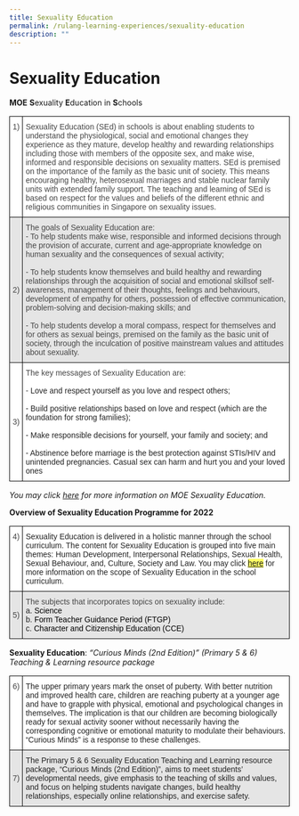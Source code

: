 ```yaml
---
title: Sexuality Education
permalink: /rulang-learning-experiences/sexuality-education
description: ""
---
```

# Sexuality Education


**MOE** **S**exuality **E**ducation in **S**chools 
<style type="text/css">
.tg  {border-collapse:collapse;border-spacing:0;}
.tg td{border-color:black;border-style:solid;border-width:1px;font-family:Arial, sans-serif;font-size:14px;
  overflow:hidden;padding:10px 5px;word-break:normal;}
.tg th{border-color:black;border-style:solid;border-width:1px;font-family:Arial, sans-serif;font-size:14px;
  font-weight:normal;overflow:hidden;padding:10px 5px;word-break:normal;}
.tg .tg-yvtv{background-color:#E5E5E5;color:#454545;text-align:left;vertical-align:middle}
.tg .tg-fwnj{background-color:#FFF;color:#454545;text-align:left;vertical-align:top}
.tg .tg-iual{background-color:#E5E5E5;color:#454545;text-align:left;vertical-align:top}
.tg .tg-sdzj{background-color:#FFF;color:#454545;text-align:left;vertical-align:middle}
</style>
<table class="tg">
<thead>
  <tr>
    <th class="tg-fwnj"><span style="font-weight:normal">1)</span></th>
    <th class="tg-fwnj"><span style="font-weight:normal">Sexuality Education (SEd) in schools is about enabling students to understand the physiological, social and emotional changes they experience as they mature, develop healthy and rewarding relationships including those with members of the opposite sex, and make wise, informed and responsible decisions on sexuality matters. SEd is premised on the importance of the family as the basic unit of society. This means encouraging healthy, heterosexual marriages and stable nuclear family units with extended family support. The teaching and learning of SEd is based on respect for the values and beliefs of the different ethnic and religious communities in Singapore on sexuality issues.</span><br></th>
  </tr>
</thead>
<tbody>
  <tr>
    <td class="tg-yvtv"> 2)</td>
    <td class="tg-iual">The goals of Sexuality Education are:<br>- To help students make wise, responsible and informed decisions through the provision of accurate, current and age-appropriate knowledge on human sexuality and the consequences of sexual activity;<br><br>- To help students know themselves and build healthy and rewarding relationships through the acquisition of social and emotional skillsof self-awareness, management of their thoughts, feelings and behaviours, development of empathy for others, possession of effective communication, problem-solving and decision-making skills; and<br><br>- To help students develop a moral compass, respect for themselves and for others as sexual beings, premised on the family as the basic unit of society, through the inculcation of positive mainstream values and attitudes about sexuality.</td>
  </tr>
  <tr>
    <td class="tg-sdzj">3)</td>
    <td class="tg-fwnj">The key messages of Sexuality Education are:<br><br>- <span style="color:#222">Love and respect yourself as you love and respect others;</span><br><br><span style="color:#222">- Build positive relationships based on love and respect (which are the foundation for strong families);</span><br><br><span style="color:#222">- Make responsible decisions for yourself, your family and society; and</span><br><br><span style="color:#222">- Abstinence before marriage is the best protection against STIs/HIV and unintended pregnancies. Casual sex can harm and hurt you and your loved ones</span></td>
  </tr>
</tbody>
</table>

*You may click [here](https://www.moe.gov.sg/programmes/sexuality-education) for more information on MOE Sexuality Education.*

**Overview of Sexuality Education Programme for 2022**

<style type="text/css">
.tg  {border-collapse:collapse;border-spacing:0;}
.tg td{border-color:black;border-style:solid;border-width:1px;font-family:Arial, sans-serif;font-size:14px;
  overflow:hidden;padding:10px 5px;word-break:normal;}
.tg th{border-color:black;border-style:solid;border-width:1px;font-family:Arial, sans-serif;font-size:14px;
  font-weight:normal;overflow:hidden;padding:10px 5px;word-break:normal;}
.tg .tg-yvtv{background-color:#E5E5E5;color:#454545;text-align:left;vertical-align:middle}
.tg .tg-fwnj{background-color:#FFF;color:#454545;text-align:left;vertical-align:top}
.tg .tg-iual{background-color:#E5E5E5;color:#454545;text-align:left;vertical-align:top}
.tg .tg-tsok{background-color:#FFF;color:#222;text-align:left;vertical-align:top}
</style>
<table class="tg">
<thead>
  <tr>
    <th class="tg-fwnj"><span style="font-weight:normal">4)</span></th>
    <th class="tg-tsok"><span style="font-weight:normal;color:#222">Sexuality Education is delivered in a holistic manner through the school curriculum. The content for Sexuality Education is grouped into five main themes: Human Development, Interpersonal Relationships, Sexual Health, Sexual Behaviour, and, Culture, Society and Law. You may click </span><a href="https://www.moe.gov.sg/programmes/sexuality-education/scope-and-teaching-approach" target="_blank" rel="noopener noreferrer"><span style="background-color:#FFFE65">here</span></a><span style="font-weight:normal;color:#222"> for more information on the scope of Sexuality Education in the school curriculum.</span></th>
  </tr>
</thead>
<tbody>
  <tr>
    <td class="tg-yvtv"> 5)</td>
    <td class="tg-iual">The subjects that incorporates topics on sexuality include:<br><span style="color:#222">a.</span>        <span style="color:black">Science </span><br><span style="color:#222">b.</span>        <span style="color:black">Form Teacher Guidance Period (FTGP)</span><br><span style="color:#222">c.</span>        <span style="color:black">Character and Citizenship Education (CCE)</span></td>
  </tr>
</tbody>
</table>

**Sexuality Education**: *“Curious Minds (2nd Edition)” (Primary 5 & 6) Teaching & Learning resource package*

<style type="text/css">
.tg  {border-collapse:collapse;border-spacing:0;}
.tg td{border-color:black;border-style:solid;border-width:1px;font-family:Arial, sans-serif;font-size:14px;
  overflow:hidden;padding:10px 5px;word-break:normal;}
.tg th{border-color:black;border-style:solid;border-width:1px;font-family:Arial, sans-serif;font-size:14px;
  font-weight:normal;overflow:hidden;padding:10px 5px;word-break:normal;}
.tg .tg-yvtv{background-color:#E5E5E5;color:#454545;text-align:left;vertical-align:middle}
.tg .tg-fwnj{background-color:#FFF;color:#454545;text-align:left;vertical-align:top}
.tg .tg-7rem{background-color:#E5E5E5;color:#222;text-align:left;vertical-align:top}
.tg .tg-tsok{background-color:#FFF;color:#222;text-align:left;vertical-align:top}
</style>
<table class="tg">
<thead>
  <tr>
    <th class="tg-fwnj"><span style="font-weight:normal">6)</span></th>
    <th class="tg-tsok"><span style="font-weight:normal;color:#222">The upper primary years mark the onset of puberty.  With better nutrition and improved health care, children are reaching puberty at a younger age and have to grapple with physical, emotional and psychological changes in themselves. The implication is that our children are becoming biologically ready for sexual activity sooner without necessarily having the corresponding cognitive or emotional maturity to modulate their behaviours. “Curious Minds” is a response to these challenges.</span></th>
  </tr>
</thead>
<tbody>
  <tr>
    <td class="tg-yvtv"> 7)</td>
    <td class="tg-7rem"><span style="color:#222">The Primary 5 &amp; 6 Sexuality Education Teaching and Learning resource package, “Curious Minds (2</span>nd<span style="color:#222"> Edition)”, aims to meet students’ developmental needs, give emphasis to the teaching of skills and values, and focus on helping students navigate </span>changes<span style="color:#222">, build healthy </span>relationships<span style="color:#222">, especially online relationships, and exercise </span>safety<span style="color:#222">.</span></td>
  </tr>
</tbody>
</table>